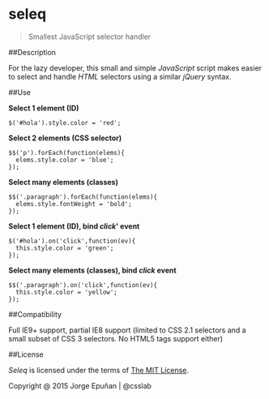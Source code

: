 seleq
===

> Smallest JavaScript selector handler

##Description

For the lazy developer, this small and simple *JavaScript* script makes easier to select and handle *HTML* selectors using a similar *jQuery* syntax.

##Use

**Select 1 element (ID)**

```
$('#hola').style.color = 'red';
```

**Select 2 elements (CSS selector)**

```
$$('p').forEach(function(elems){
  elems.style.color = 'blue';
});
```

**Select many elements (classes)**

```
$$('.paragraph').forEach(function(elems){
  elems.style.fontWeight = 'bold';
});
```

**Select 1 element (ID), bind *click*' event**

```
$('#hola').on('click',function(ev){
  this.style.color = 'green';
});
```

**Select many elements (classes), bind *click* event**

```
$$('.paragraph').on('click',function(ev){
  this.style.color = 'yellow';
});
```

##Compatibility

Full IE9+ support, partial IE8 support (limited to CSS 2.1 selectors and a small subset of CSS 3 selectors. No HTML5 tags support either)

##License

*Seleq* is licensed under the terms of [The MIT License](LICENSE).

Copyright @ 2015 Jorge Epuñan | @csslab

